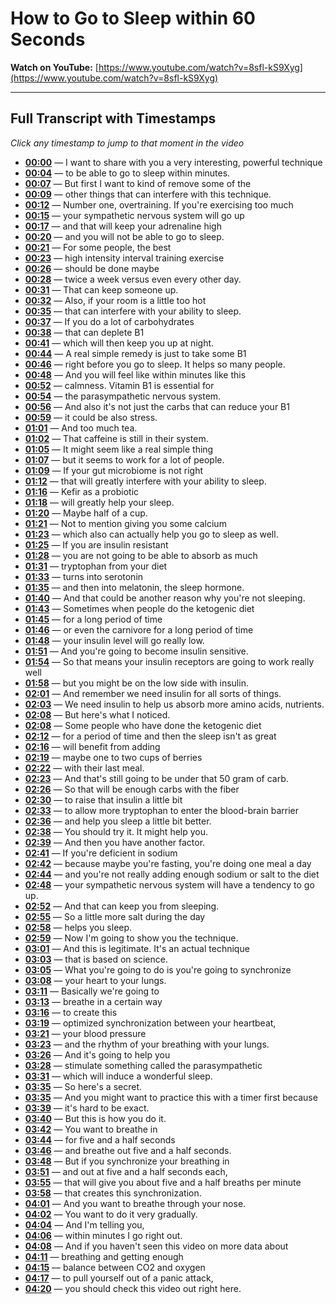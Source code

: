 # How to Go to Sleep within 60 Seconds

**Watch on YouTube:** [https://www.youtube.com/watch?v=8sfl-kS9Xyg](https://www.youtube.com/watch?v=8sfl-kS9Xyg)

---

## Full Transcript with Timestamps

*Click any timestamp to jump to that moment in the video*

- **[00:00](https://www.youtube.com/watch?v=8sfl-kS9Xyg&t=0s)** — I want to share with you a very interesting, powerful technique
- **[00:04](https://www.youtube.com/watch?v=8sfl-kS9Xyg&t=4s)** — to be able to go to sleep within minutes.
- **[00:07](https://www.youtube.com/watch?v=8sfl-kS9Xyg&t=7s)** — But first I want to kind of remove some of the
- **[00:09](https://www.youtube.com/watch?v=8sfl-kS9Xyg&t=9s)** — other things that can interfere with this technique.
- **[00:12](https://www.youtube.com/watch?v=8sfl-kS9Xyg&t=12s)** — Number one, overtraining. If you're exercising too much
- **[00:15](https://www.youtube.com/watch?v=8sfl-kS9Xyg&t=15s)** — your sympathetic nervous system will go up
- **[00:17](https://www.youtube.com/watch?v=8sfl-kS9Xyg&t=17s)** — and that will keep your adrenaline high
- **[00:20](https://www.youtube.com/watch?v=8sfl-kS9Xyg&t=20s)** — and you will not be able to go to sleep.
- **[00:21](https://www.youtube.com/watch?v=8sfl-kS9Xyg&t=21s)** — For some people, the best
- **[00:23](https://www.youtube.com/watch?v=8sfl-kS9Xyg&t=23s)** — high intensity interval training exercise
- **[00:26](https://www.youtube.com/watch?v=8sfl-kS9Xyg&t=26s)** — should be done maybe
- **[00:28](https://www.youtube.com/watch?v=8sfl-kS9Xyg&t=28s)** — twice a week versus even every other day.
- **[00:31](https://www.youtube.com/watch?v=8sfl-kS9Xyg&t=31s)** — That can keep someone up.
- **[00:32](https://www.youtube.com/watch?v=8sfl-kS9Xyg&t=32s)** — Also, if your room is a little too hot
- **[00:35](https://www.youtube.com/watch?v=8sfl-kS9Xyg&t=35s)** — that can interfere with your ability to sleep.
- **[00:37](https://www.youtube.com/watch?v=8sfl-kS9Xyg&t=37s)** — If you do a lot of carbohydrates
- **[00:38](https://www.youtube.com/watch?v=8sfl-kS9Xyg&t=38s)** — that can deplete B1
- **[00:41](https://www.youtube.com/watch?v=8sfl-kS9Xyg&t=41s)** — which will then keep you up at night.
- **[00:44](https://www.youtube.com/watch?v=8sfl-kS9Xyg&t=44s)** — A real simple remedy is just to take some B1
- **[00:46](https://www.youtube.com/watch?v=8sfl-kS9Xyg&t=46s)** — right before you go to sleep. It helps so many people.
- **[00:48](https://www.youtube.com/watch?v=8sfl-kS9Xyg&t=48s)** — And you will feel like within minutes like this
- **[00:52](https://www.youtube.com/watch?v=8sfl-kS9Xyg&t=52s)** — calmness. Vitamin B1 is essential for
- **[00:54](https://www.youtube.com/watch?v=8sfl-kS9Xyg&t=54s)** — the parasympathetic nervous system.
- **[00:56](https://www.youtube.com/watch?v=8sfl-kS9Xyg&t=56s)** — And also it's not just the carbs that can reduce your B1
- **[00:59](https://www.youtube.com/watch?v=8sfl-kS9Xyg&t=59s)** — it could be also stress.
- **[01:01](https://www.youtube.com/watch?v=8sfl-kS9Xyg&t=61s)** — And too much tea.
- **[01:02](https://www.youtube.com/watch?v=8sfl-kS9Xyg&t=62s)** — That caffeine is still in their system.
- **[01:05](https://www.youtube.com/watch?v=8sfl-kS9Xyg&t=65s)** — It might seem like a real simple thing
- **[01:07](https://www.youtube.com/watch?v=8sfl-kS9Xyg&t=67s)** — but it seems to work for a lot of people.
- **[01:09](https://www.youtube.com/watch?v=8sfl-kS9Xyg&t=69s)** — If your gut microbiome is not right
- **[01:12](https://www.youtube.com/watch?v=8sfl-kS9Xyg&t=72s)** — that will greatly interfere with your ability to sleep.
- **[01:16](https://www.youtube.com/watch?v=8sfl-kS9Xyg&t=76s)** — Kefir as a probiotic
- **[01:18](https://www.youtube.com/watch?v=8sfl-kS9Xyg&t=78s)** — will greatly help your sleep.
- **[01:20](https://www.youtube.com/watch?v=8sfl-kS9Xyg&t=80s)** — Maybe half of a cup.
- **[01:21](https://www.youtube.com/watch?v=8sfl-kS9Xyg&t=81s)** — Not to mention giving you some calcium
- **[01:23](https://www.youtube.com/watch?v=8sfl-kS9Xyg&t=83s)** — which also can actually help you go to sleep as well.
- **[01:25](https://www.youtube.com/watch?v=8sfl-kS9Xyg&t=85s)** — If you are insulin resistant
- **[01:28](https://www.youtube.com/watch?v=8sfl-kS9Xyg&t=88s)** — you are not going to be able to absorb as much
- **[01:31](https://www.youtube.com/watch?v=8sfl-kS9Xyg&t=91s)** — tryptophan from your diet
- **[01:33](https://www.youtube.com/watch?v=8sfl-kS9Xyg&t=93s)** — turns into serotonin
- **[01:35](https://www.youtube.com/watch?v=8sfl-kS9Xyg&t=95s)** — and then into melatonin, the sleep hormone.
- **[01:40](https://www.youtube.com/watch?v=8sfl-kS9Xyg&t=100s)** — And that could be another reason why you're not sleeping.
- **[01:43](https://www.youtube.com/watch?v=8sfl-kS9Xyg&t=103s)** — Sometimes when people do the ketogenic diet
- **[01:45](https://www.youtube.com/watch?v=8sfl-kS9Xyg&t=105s)** — for a long period of time
- **[01:46](https://www.youtube.com/watch?v=8sfl-kS9Xyg&t=106s)** — or even the carnivore for a long period of time
- **[01:48](https://www.youtube.com/watch?v=8sfl-kS9Xyg&t=108s)** — your insulin level will go really low.
- **[01:51](https://www.youtube.com/watch?v=8sfl-kS9Xyg&t=111s)** — And you're going to become insulin sensitive.
- **[01:54](https://www.youtube.com/watch?v=8sfl-kS9Xyg&t=114s)** — So that means your insulin receptors are going to work really well
- **[01:58](https://www.youtube.com/watch?v=8sfl-kS9Xyg&t=118s)** — but you might be on the low side with insulin.
- **[02:01](https://www.youtube.com/watch?v=8sfl-kS9Xyg&t=121s)** — And remember we need insulin for all sorts of things.
- **[02:03](https://www.youtube.com/watch?v=8sfl-kS9Xyg&t=123s)** — We need insulin to help us absorb more amino acids, nutrients.
- **[02:08](https://www.youtube.com/watch?v=8sfl-kS9Xyg&t=128s)** — But here's what I noticed.
- **[02:08](https://www.youtube.com/watch?v=8sfl-kS9Xyg&t=128s)** — Some people who have done the ketogenic diet
- **[02:12](https://www.youtube.com/watch?v=8sfl-kS9Xyg&t=132s)** — for a period of time and then the sleep isn't as great
- **[02:16](https://www.youtube.com/watch?v=8sfl-kS9Xyg&t=136s)** — will benefit from adding
- **[02:19](https://www.youtube.com/watch?v=8sfl-kS9Xyg&t=139s)** — maybe one to two cups of berries
- **[02:22](https://www.youtube.com/watch?v=8sfl-kS9Xyg&t=142s)** — with their last meal.
- **[02:23](https://www.youtube.com/watch?v=8sfl-kS9Xyg&t=143s)** — And that's still going to be under that 50 gram of carb.
- **[02:26](https://www.youtube.com/watch?v=8sfl-kS9Xyg&t=146s)** — So that will be enough carbs with the fiber
- **[02:30](https://www.youtube.com/watch?v=8sfl-kS9Xyg&t=150s)** — to raise that insulin a little bit
- **[02:33](https://www.youtube.com/watch?v=8sfl-kS9Xyg&t=153s)** — to allow more tryptophan to enter the blood-brain barrier
- **[02:36](https://www.youtube.com/watch?v=8sfl-kS9Xyg&t=156s)** — and help you sleep a little bit better.
- **[02:38](https://www.youtube.com/watch?v=8sfl-kS9Xyg&t=158s)** — You should try it. It might help you.
- **[02:39](https://www.youtube.com/watch?v=8sfl-kS9Xyg&t=159s)** — And then you have another factor.
- **[02:41](https://www.youtube.com/watch?v=8sfl-kS9Xyg&t=161s)** — If you're deficient in sodium
- **[02:42](https://www.youtube.com/watch?v=8sfl-kS9Xyg&t=162s)** — because maybe you're fasting, you're doing one meal a day
- **[02:44](https://www.youtube.com/watch?v=8sfl-kS9Xyg&t=164s)** — and you're not really adding enough sodium or salt to the diet
- **[02:48](https://www.youtube.com/watch?v=8sfl-kS9Xyg&t=168s)** — your sympathetic nervous system will have a tendency to go up.
- **[02:52](https://www.youtube.com/watch?v=8sfl-kS9Xyg&t=172s)** — And that can keep you from sleeping.
- **[02:55](https://www.youtube.com/watch?v=8sfl-kS9Xyg&t=175s)** — So a little more salt during the day
- **[02:58](https://www.youtube.com/watch?v=8sfl-kS9Xyg&t=178s)** — helps you sleep.
- **[02:59](https://www.youtube.com/watch?v=8sfl-kS9Xyg&t=179s)** — Now I'm going to show you the technique.
- **[03:01](https://www.youtube.com/watch?v=8sfl-kS9Xyg&t=181s)** — And this is legitimate. It's an actual technique
- **[03:03](https://www.youtube.com/watch?v=8sfl-kS9Xyg&t=183s)** — that is based on science.
- **[03:05](https://www.youtube.com/watch?v=8sfl-kS9Xyg&t=185s)** — What you're going to do is you're going to synchronize
- **[03:08](https://www.youtube.com/watch?v=8sfl-kS9Xyg&t=188s)** — your heart to your lungs.
- **[03:11](https://www.youtube.com/watch?v=8sfl-kS9Xyg&t=191s)** — Basically we're going to
- **[03:13](https://www.youtube.com/watch?v=8sfl-kS9Xyg&t=193s)** — breathe in a certain way
- **[03:16](https://www.youtube.com/watch?v=8sfl-kS9Xyg&t=196s)** — to create this
- **[03:19](https://www.youtube.com/watch?v=8sfl-kS9Xyg&t=199s)** — optimized synchronization between your heartbeat,
- **[03:21](https://www.youtube.com/watch?v=8sfl-kS9Xyg&t=201s)** — your blood pressure
- **[03:23](https://www.youtube.com/watch?v=8sfl-kS9Xyg&t=203s)** — and the rhythm of your breathing with your lungs.
- **[03:26](https://www.youtube.com/watch?v=8sfl-kS9Xyg&t=206s)** — And it's going to help you
- **[03:28](https://www.youtube.com/watch?v=8sfl-kS9Xyg&t=208s)** — stimulate something called the parasympathetic
- **[03:31](https://www.youtube.com/watch?v=8sfl-kS9Xyg&t=211s)** — which will induce a wonderful sleep.
- **[03:35](https://www.youtube.com/watch?v=8sfl-kS9Xyg&t=215s)** — So here's a secret.
- **[03:35](https://www.youtube.com/watch?v=8sfl-kS9Xyg&t=215s)** — And you might want to practice this with a timer first because
- **[03:39](https://www.youtube.com/watch?v=8sfl-kS9Xyg&t=219s)** — it's hard to be exact.
- **[03:40](https://www.youtube.com/watch?v=8sfl-kS9Xyg&t=220s)** — But this is how you do it.
- **[03:42](https://www.youtube.com/watch?v=8sfl-kS9Xyg&t=222s)** — You want to breathe in
- **[03:44](https://www.youtube.com/watch?v=8sfl-kS9Xyg&t=224s)** — for five and a half seconds
- **[03:46](https://www.youtube.com/watch?v=8sfl-kS9Xyg&t=226s)** — and breathe out five and a half seconds.
- **[03:48](https://www.youtube.com/watch?v=8sfl-kS9Xyg&t=228s)** — But if you synchronize your breathing in
- **[03:51](https://www.youtube.com/watch?v=8sfl-kS9Xyg&t=231s)** — and out at five and a half seconds each,
- **[03:55](https://www.youtube.com/watch?v=8sfl-kS9Xyg&t=235s)** — that will give you about five and a half breaths per minute
- **[03:58](https://www.youtube.com/watch?v=8sfl-kS9Xyg&t=238s)** — that creates this synchronization.
- **[04:01](https://www.youtube.com/watch?v=8sfl-kS9Xyg&t=241s)** — And you want to breathe through your nose.
- **[04:02](https://www.youtube.com/watch?v=8sfl-kS9Xyg&t=242s)** — You want to do it very gradually.
- **[04:04](https://www.youtube.com/watch?v=8sfl-kS9Xyg&t=244s)** — And I'm telling you,
- **[04:06](https://www.youtube.com/watch?v=8sfl-kS9Xyg&t=246s)** — within minutes I go right out.
- **[04:08](https://www.youtube.com/watch?v=8sfl-kS9Xyg&t=248s)** — And if you haven't seen this video on more data about
- **[04:11](https://www.youtube.com/watch?v=8sfl-kS9Xyg&t=251s)** — breathing and getting enough
- **[04:15](https://www.youtube.com/watch?v=8sfl-kS9Xyg&t=255s)** — balance between CO2 and oxygen
- **[04:17](https://www.youtube.com/watch?v=8sfl-kS9Xyg&t=257s)** — to pull yourself out of a panic attack,
- **[04:20](https://www.youtube.com/watch?v=8sfl-kS9Xyg&t=260s)** — you should check this video out right here.

